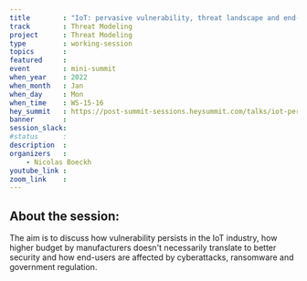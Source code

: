 ```yaml
---
title        : "IoT: pervasive vulnerability, threat landscape and end-users"
track        : Threat Modeling
project      : Threat Modeling
type         : working-session
topics       :
featured     :
event        : mini-summit
when_year    : 2022
when_month   : Jan
when_day     : Mon
when_time    : WS-15-16
hey_summit   : https://post-summit-sessions.heysummit.com/talks/iot-pervasive-vulnerability-threat-landscape-and-end-users/
banner       :
session_slack:
#status      : 
description  :
organizers   :
    - Nicolas Boeckh  
youtube_link : 
zoom_link    : 
---
```


## About the session:

The aim is to discuss how vulnerability persists in the IoT industry, how higher budget by manufacturers doesn't necessarily translate to better security and how end-users are affected by cyberattacks, ransomware and government regulation.
